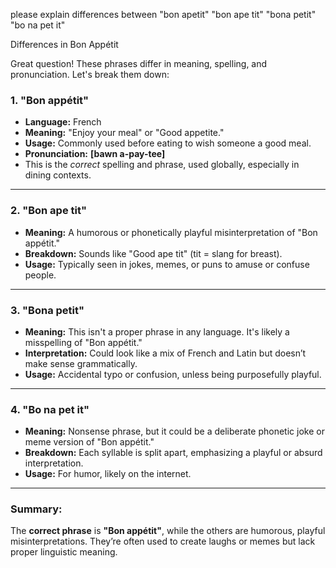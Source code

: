 please explain differences between "bon apetit" "bon ape tit" "bona petit" "bo na pet it"

Differences in Bon Appétit

Great question! These phrases differ in meaning, spelling, and pronunciation. Let's break them down:  

### 1. **"Bon appétit"**
   - **Language:** French  
   - **Meaning:** "Enjoy your meal" or "Good appetite."  
   - **Usage:** Commonly used before eating to wish someone a good meal.  
   - **Pronunciation:** **[bawn a-pay-tee]**  
   - This is the *correct* spelling and phrase, used globally, especially in dining contexts.

---

### 2. **"Bon ape tit"**
   - **Meaning:** A humorous or phonetically playful misinterpretation of "Bon appétit."  
   - **Breakdown:** Sounds like "Good ape tit" (tit = slang for breast).  
   - **Usage:** Typically seen in jokes, memes, or puns to amuse or confuse people.

---

### 3. **"Bona petit"**
   - **Meaning:** This isn't a proper phrase in any language. It's likely a misspelling of "Bon appétit."  
   - **Interpretation:** Could look like a mix of French and Latin but doesn’t make sense grammatically.  
   - **Usage:** Accidental typo or confusion, unless being purposefully playful.

---

### 4. **"Bo na pet it"**
   - **Meaning:** Nonsense phrase, but it could be a deliberate phonetic joke or meme version of "Bon appétit."  
   - **Breakdown:** Each syllable is split apart, emphasizing a playful or absurd interpretation.  
   - **Usage:** For humor, likely on the internet.

---

### Summary:
The **correct phrase** is **"Bon appétit"**, while the others are humorous, playful misinterpretations. They’re often used to create laughs or memes but lack proper linguistic meaning.
